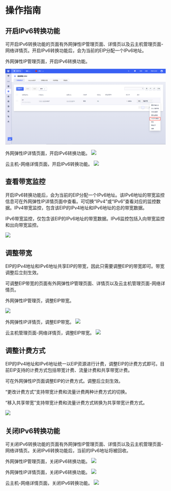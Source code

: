 # 操作指南

## 开启IPv6转换功能

可开启IPv6转换功能的页面有外网弹性IP管理页面、详情页以及云主机管理页面-网络详情页。开启IPv6转换功能后，会为当前的EIP分配一个IPv6地址。

外网弹性IP管理页面，开启IPv6转换功能。

![](/images/开启ipv6转换.png)

外网弹性IP详情页面，开启IPv6转换功能。 ![](/images/详情开启ipv6转换.png)

云主机-网络详情页面，开启IPv6转换功能。 ![](/images/主机开启ipv6.png)

## 查看带宽监控

开启IPv6转换功能后，会为当前的EIP分配一个IPv6地址。该IPv6地址的带宽监控信息可在外网弹性IP详情页面中查看。可切换“IPv4”或“IPv6”查看对应的监控数据。IPv4带宽监控，包含该EIP的IPv4地址和IPv6地址的总的带宽数据。

IPv6带宽监控，仅包含该EIP的IPv6地址的带宽数据。IPv6监控包括入向带宽监控和出向带宽监控。

![](/images/ipv6带宽监控.png)

## 调整带宽

EIP的IPv4地址和IPv6地址共享EIP的带宽，因此只需要调整EIP的带宽即可。带宽调整后立刻生效。

可调整EIP带宽的页面有外网弹性IP管理页面、详情页以及云主机管理页面-网络详情页。

外网弹性IP管理页，调整EIP带宽。

![](/images/eip调整带宽.png)

外网弹性IP详情页，调整EIP带宽。 ![](/images/eip详情调整带宽.png)

云主机管理页面-网络详情页，调整EIP带宽。 ![](/images/主机调整带宽.png)

## 调整计费方式

EIP的IPv4地址和IPv6地址统一以EIP资源进行计费，调整EIP的计费方式即可。目前EIP支持的计费方式包括带宽计费、流量计费和共享带宽计费。

可在外网弹性IP页面调整EIP的计费方式。调整后立刻生效。

“更改计费方式”支持带宽计费和流量计费两种计费方式的切换。

“移入共享带宽”支持带宽计费和流量计费方式转换为共享带宽计费方式。

![](/images/更改计费方式.png)

## 关闭IPv6转换功能

可关闭IPv6转换功能的页面有外网弹性IP管理页面、详情页以及云主机管理页面-网络详情页。关闭IPv6转换功能后，当前的IPv6地址将被回收。

外网弹性IP管理页面，关闭IPv6转换功能。 ![](/images/关闭ipv6转换.png)

外网弹性IP详情页面，关闭IPv6转换功能。 ![](/images/详情关闭ipv6转换.png)

云主机-网络详情页面，关闭IPv6转换功能。 ![](/images/主机关闭ipv6转换.png)

